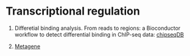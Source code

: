 # Transcriptional regulation


1. Differetial binding analysis.
    From reads to regions: a Bioconductor workflow to detect differential binding in ChIP-seq data: [chipseqDB](https://www.bioconductor.org/help/workflows/chipseqDB/#normalization-for-composition-biases)

2. [Metagene](http://rpubs.com/achitsaz/94710)
